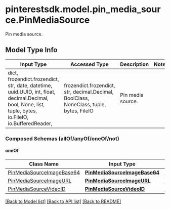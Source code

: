 # pinterestsdk.model.pin_media_source.PinMediaSource

Pin media source.

## Model Type Info
Input Type | Accessed Type | Description | Notes
------------ | ------------- | ------------- | -------------
dict, frozendict.frozendict, str, date, datetime, uuid.UUID, int, float, decimal.Decimal, bool, None, list, tuple, bytes, io.FileIO, io.BufferedReader,  | frozendict.frozendict, str, decimal.Decimal, BoolClass, NoneClass, tuple, bytes, FileIO | Pin media source. | 

### Composed Schemas (allOf/anyOf/oneOf/not)
#### oneOf
Class Name | Input Type | Accessed Type | Description | Notes
------------- | ------------- | ------------- | ------------- | -------------
[PinMediaSourceImageBase64](PinMediaSourceImageBase64.md) | [**PinMediaSourceImageBase64**](PinMediaSourceImageBase64.md) | [**PinMediaSourceImageBase64**](PinMediaSourceImageBase64.md) |  | 
[PinMediaSourceImageURL](PinMediaSourceImageURL.md) | [**PinMediaSourceImageURL**](PinMediaSourceImageURL.md) | [**PinMediaSourceImageURL**](PinMediaSourceImageURL.md) |  | 
[PinMediaSourceVideoID](PinMediaSourceVideoID.md) | [**PinMediaSourceVideoID**](PinMediaSourceVideoID.md) | [**PinMediaSourceVideoID**](PinMediaSourceVideoID.md) |  | 

[[Back to Model list]](../../README.md#documentation-for-models) [[Back to API list]](../../README.md#documentation-for-api-endpoints) [[Back to README]](../../README.md)

